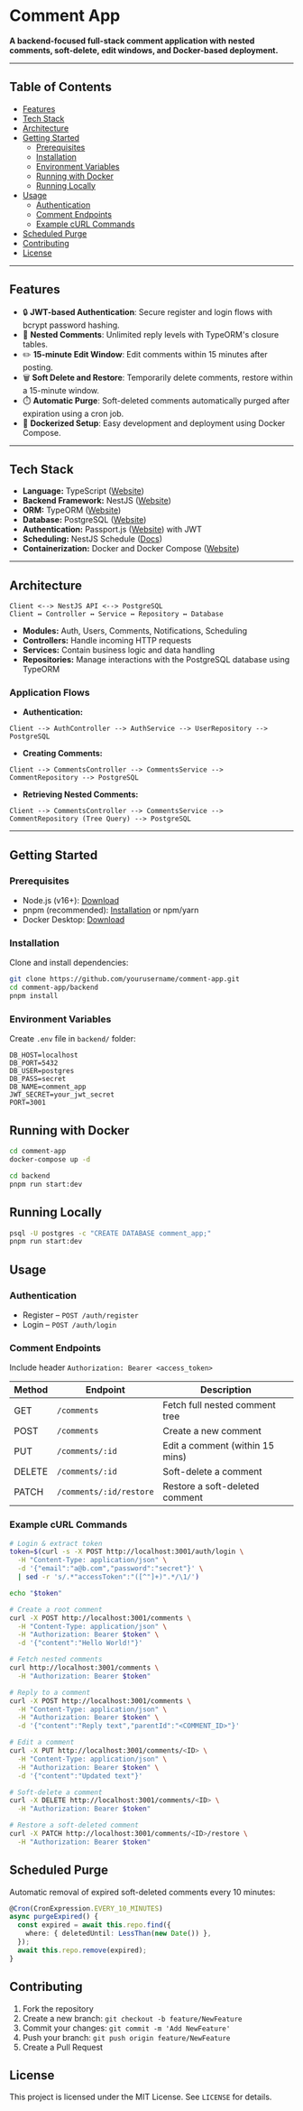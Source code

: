 # Comment App

**A backend-focused full-stack comment application with nested comments, soft-delete, edit windows, and Docker-based deployment.**

---

## Table of Contents

- [Features](#features)
- [Tech Stack](#tech-stack)
- [Architecture](#architecture)
- [Getting Started](#getting-started)
  - [Prerequisites](#prerequisites)
  - [Installation](#installation)
  - [Environment Variables](#environment-variables)
  - [Running with Docker](#running-with-docker)
  - [Running Locally](#running-locally)
- [Usage](#usage)
  - [Authentication](#authentication)
  - [Comment Endpoints](#comment-endpoints)
  - [Example cURL Commands](#example-curl-commands)
- [Scheduled Purge](#scheduled-purge)
- [Contributing](#contributing)
- [License](#license)

---

## Features

- 🔒 **JWT-based Authentication**: Secure register and login flows with bcrypt password hashing.
- 💬 **Nested Comments**: Unlimited reply levels with TypeORM's closure tables.
- ✏️ **15-minute Edit Window**: Edit comments within 15 minutes after posting.
- 🗑️ **Soft Delete and Restore**: Temporarily delete comments, restore within a 15-minute window.
- ⏱️ **Automatic Purge**: Soft-deleted comments automatically purged after expiration using a cron job.
- 🐳 **Dockerized Setup**: Easy development and deployment using Docker Compose.

---

## Tech Stack

- **Language:** TypeScript ([Website](https://www.typescriptlang.org))
- **Backend Framework:** NestJS ([Website](https://nestjs.com))
- **ORM:** TypeORM ([Website](https://typeorm.io))
- **Database:** PostgreSQL ([Website](https://www.postgresql.org))
- **Authentication:** Passport.js ([Website](https://www.passportjs.org)) with JWT
- **Scheduling:** NestJS Schedule ([Docs](https://docs.nestjs.com/techniques/task-scheduling))
- **Containerization:** Docker and Docker Compose ([Website](https://www.docker.com))

---

## Architecture
```plaintext
Client <--> NestJS API <--> PostgreSQL
Client ↔ Controller ↔ Service ↔ Repository ↔ Database
```

- **Modules:** Auth, Users, Comments, Notifications, Scheduling
- **Controllers:** Handle incoming HTTP requests
- **Services:** Contain business logic and data handling
- **Repositories:** Manage interactions with the PostgreSQL database using TypeORM

### Application Flows

- **Authentication:**
```plaintext
Client --> AuthController --> AuthService --> UserRepository --> PostgreSQL
```

- **Creating Comments:**
```plaintext
Client --> CommentsController --> CommentsService --> CommentRepository --> PostgreSQL
```

- **Retrieving Nested Comments:**
```plaintext
Client --> CommentsController --> CommentsService --> CommentRepository (Tree Query) --> PostgreSQL
```

---

## Getting Started

### Prerequisites

- Node.js (v16+): [Download](https://nodejs.org)
- pnpm (recommended): [Installation](https://pnpm.io/installation) or npm/yarn
- Docker Desktop: [Download](https://www.docker.com/products/docker-desktop)

### Installation

Clone and install dependencies:
```bash
git clone https://github.com/yourusername/comment-app.git
cd comment-app/backend
pnpm install
```


### Environment Variables

Create `.env` file in `backend/` folder:

```env
DB_HOST=localhost
DB_PORT=5432
DB_USER=postgres
DB_PASS=secret
DB_NAME=comment_app
JWT_SECRET=your_jwt_secret
PORT=3001
```

## Running with Docker

```bash
cd comment-app
docker-compose up -d

cd backend
pnpm run start:dev
```

## Running Locally

```bash
psql -U postgres -c "CREATE DATABASE comment_app;"
pnpm run start:dev
```

## Usage

### Authentication

- Register – `POST /auth/register`
- Login – `POST /auth/login`

### Comment Endpoints

Include header `Authorization: Bearer <access_token>`

| Method | Endpoint                   | Description                         |
| ------ | -------------------------- | ----------------------------------- |
| GET    | `/comments`                | Fetch full nested comment tree     |
| POST   | `/comments`                | Create a new comment               |
| PUT    | `/comments/:id`            | Edit a comment (within 15 mins)    |
| DELETE | `/comments/:id`            | Soft-delete a comment              |
| PATCH  | `/comments/:id/restore`    | Restore a soft-deleted comment     |

### Example cURL Commands

```bash
# Login & extract token
token=$(curl -s -X POST http://localhost:3001/auth/login \
  -H "Content-Type: application/json" \
  -d '{"email":"a@b.com","password":"secret"}' \
  | sed -r 's/.*"accessToken":"([^"]+)".*/\1/')

echo "$token"

# Create a root comment
curl -X POST http://localhost:3001/comments \
  -H "Content-Type: application/json" \
  -H "Authorization: Bearer $token" \
  -d '{"content":"Hello World!"}'

# Fetch nested comments
curl http://localhost:3001/comments \
  -H "Authorization: Bearer $token"

# Reply to a comment
curl -X POST http://localhost:3001/comments \
  -H "Content-Type: application/json" \
  -H "Authorization: Bearer $token" \
  -d '{"content":"Reply text","parentId":"<COMMENT_ID>"}'

# Edit a comment
curl -X PUT http://localhost:3001/comments/<ID> \
  -H "Content-Type: application/json" \
  -H "Authorization: Bearer $token" \
  -d '{"content":"Updated text"}'

# Soft-delete a comment
curl -X DELETE http://localhost:3001/comments/<ID> \
  -H "Authorization: Bearer $token"

# Restore a soft-deleted comment
curl -X PATCH http://localhost:3001/comments/<ID>/restore \
  -H "Authorization: Bearer $token"
```

## Scheduled Purge

Automatic removal of expired soft-deleted comments every 10 minutes:

```typescript
@Cron(CronExpression.EVERY_10_MINUTES)
async purgeExpired() {
  const expired = await this.repo.find({
    where: { deletedUntil: LessThan(new Date()) },
  });
  await this.repo.remove(expired);
}
```

## Contributing

1. Fork the repository
2. Create a new branch: `git checkout -b feature/NewFeature`
3. Commit your changes: `git commit -m 'Add NewFeature'`
4. Push your branch: `git push origin feature/NewFeature`
5. Create a Pull Request

## License

This project is licensed under the MIT License. See `LICENSE` for details.

